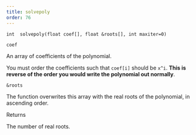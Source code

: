 ```yaml
---
title: solvepoly
order: 76
---
```

`int  solvepoly(float coef[], float &roots[], int maxiter=0)`

`coef`

An array of coefficients of the polynomial.

You must order the coefficients such that `coef[i]` should be `x^i`.
**This is reverse of the order you would write the polynomial out normally**.

`&roots`

The function overwrites this array with the real roots of the polynomial,
in ascending order.

Returns

The number of real roots.

